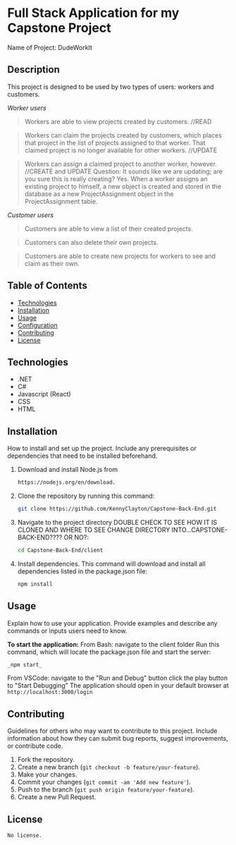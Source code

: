 # Full Stack Application for my Capstone Project
Name of Project: DudeWorkIt

## Description
This project is designed to be used by two types of users: workers and customers.

_Worker users_

> Workers are able to view projects created by customers. //READ

> Workers can claim the projects created by customers, which places that project in the list of projects assigned to that worker. That claimed project is no longer available for other workers. //UPDATE

> Workers can assign a claimed project to another worker, however. //CREATE and UPDATE
    Question: It sounds like we are updating; are you sure this is really creating? Yes. When a worker assigns an existing project to himself, a new object is created and stored in the database as a new ProjectAssignment object in the ProjectAssignment table.


_Customer users_

> Customers are able to view a list of their created projects.

> Customers can also delete their own projects.

> Customers are able to create new projects for workers to see and claim as their own.

## Table of Contents
- [Technologies](#technologies)
- [Installation](#installation)
- [Usage](#usage)
- [Configuration](#configuration)
- [Contributing](#contributing)
- [License](#license)

## Technologies
- .NET
- C#
- Javascript (React)
- CSS
- HTML

## Installation
How to install and set up the project. Include any prerequisites or dependencies that need to be installed beforehand.

1. Download and install Node.js from
    ```bash
   https://nodejs.org/en/download.
   ```
2. Clone the repository by running this command:
    ```bash
    git clone https://github.com/KennyClayton/Capstone-Back-End.git
    ```

3. Navigate to the project directory DOUBLE CHECK TO SEE HOW IT IS CLONED AND WHERE TO SEE CHANGE DIRECTORY INTO...CAPSTONE-BACK-END???? OR NO?:
    ```bash
    cd Capstone-Back-End/client
    ```

4. Install dependencies. This command will download and install all dependencies listed in the package.json file:
    ```bash
    npm install
    ```

## Usage
Explain how to use your application. Provide examples and describe any commands or inputs users need to know.

**To start the application:**
   From Bash:
       navigate to the client folder
       Run this command, which will locate the package.json file and start the server:
   ```bash
   _npm start_
   ```
   
   From VSCode:
       navigate to the "Run and Debug" button
       click the play button to "Start Debugging"
       The application should open in your default browser at `http://localhost:3000/login`

## Contributing
Guidelines for others who may want to contribute to this project. Include information about how they can submit bug reports, suggest improvements, or contribute code.

1. Fork the repository.
2. Create a new branch (`git checkout -b feature/your-feature`).
3. Make your changes.
4. Commit your changes (`git commit -am 'Add new feature'`).
5. Push to the branch (`git push origin feature/your-feature`).
6. Create a new Pull Request.

## License
    No license.
